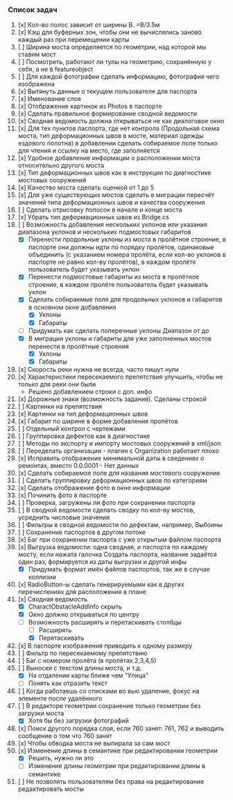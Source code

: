 ﻿### Список задач

1. [x] Кол-во полос зависит от ширины B. =B/3.5м
2. [x] Кэш для буферных зон, чтобы они не вычислялись заново каждый раз при перемещении карты
3. [ ] Ширина моста определяется по геометрии, над которой мы ставим мост
4. [ ] Посмотреть, работают ли тулы на геометрию, сохранённую у себя, а не в featureobject
5. [ ] Для каждой фотографии сделать информацию, фотография чего изображена
6. [x] Вытянуть данные о текущем пользователе для паспорта
7. [x] Именование слоя
8. [x] Отображение картинок из Photos в паспорте
9. [x] Сделать правильное формирование сводной ведомости
10. [x] Сводная ведомость должна открываться не как диалоговое окно
11. [x] Для тех пунктов паспорта, где нет контрола (Продольная схема моста, тип деформационных швов в мосте, материал одежды ездового полотна) в добавлении сделать собираемое поле только для чтения и ссылку на место, где заполняется
12. [x] Удобное добавление информации о расположении моста относительно другого моста
13. [x] Тип деформационных швов как в инструкции по диагностике мостовых сооружений
14. [x] Качество моста сделать оценкой от 1 до 5
15. [x] Для уже существующих мостов сделать в миграции пересчёт значений типа деформационных швов и качества сооружения
16. [ ] Сделать отрисовку полосок в начале и конце моста
17. [x] Убрать тип деформационных швов из Bridge.cs
18. [ ] Возможность добавления нескольких уклонов или указания диапазона уклонов и нескольких подмостовых габаритов
    - [x] Перенести продольные уклоны из моста в пролётное строение, в паспорте они должны идти по порядку пролётов, одинаковые объединить (с указанием номера пролёта, если кол-во уклонов в паспорте не равно кол-ву пролётов), в каждом пролёте пользователь будет указывать уклон
    - [x] Перенести подмостовые габариты из моста в пролётное строение, в каждом пролёте пользователь будет указывать уклон
    - [x] Сделать собираемые поля для продольных уклонов и габаритов в основном окне добавления
      - [x] Уклоны
      - [x] Габариты
    - [ ] Придумать как сделать поперечные уклоны Диапазон от до
    - [x] В миграции уклоны и габариты для уже заполненных мостов перенести в пролётные строения
      - [x] Уклоны
      - [x] Габариты
19. [x] Скорость реки нужна не всегда, часто пишут нули
20. [x] Характеристики пересекаемого препятствия улучшить, чтобы не только для реки они были
    - Решено добавлением строки с доп. инфо
21. [x] Дорожные знаки (возможность задания). Сделаны строкой
22. [ ] Картинки на препятствия
23. [x] Картинки на тип деформационных швов
24. [x] Габарит по ширине в форме добавления пролётов
25. [ ] Отдельный контрол с чертежами
26. [ ] Группировка дефектов как в диагностике
27. [ ] Методы по экспорту и импорту мостовых сооружений в xml/json
28. [ ] Переделать организации - плагин с Organization работает плохо
29. [x] Исправить отображение минимальной даты в сведениях о ремонтах, вместо 0.0.0001 - Нет данных
30. [x] Сделать собираемое поле для названия мостового сооружения
31. [ ] Сделать группировку деформационных швов по категориям
32. [x] Сделать отображение фото в окне информации
33. [x] Починить фото в паспорте
34. [ ] Проверка, загружены ли фото при сохранении паспорта
35. [ ] В сводной ведомости сделать сводку по кол-ву мостов, усреднить числовые значения
36. [ ] Фильтры в сводной ведомости по дефектам, например, Выбоины
37. [ ] Сохранение паспортов в другом потоке
38. [x] Баг при сохранении паспорта с уже открытым файлом паспорта
39. [x] Выгрузка ведомости: одна сводная, и паспорта по каждому мосту, если нажата галочка Создать паспорта, название задаётся один раз, формируется из даты выгрузки и другой инфы
    - [x] Придумать формат имён файлов паспортов, так же в случае коллизии
40. [x] RadioButton-ы сделать генерируемыми как в других перечислениях для расположения в плане
41. [x] Сводная ведомость
    - [x] CharactObstacleAddInfo скрыть
    - [x] Окно должно открываться по центру
    - [ ] Возможность расширять и перетаскивать столбцы
      - [ ] Расширять
      - [x] Перетаскивать
42. [x] В паспорте изображения приводить к одному размеру
43. [ ] Фильтр по пересекаемому препятствию
44. [ ] Баг с номером пролёта (в пролётах 2,3,4,5)
45. [ ] Выноски с текстом длины моста, и т.д.
    - [x] На отдалении карты ближе чем "Улица"
    - [ ] Понять как отразить текст
46. [ ] Когда работаешь со списками во вью удаление, фокус на элементе после удалённого
47. [ ] В редакторе геометрии сохранение только геометрии без загрузки моста
    - [x] Хотя бы без загрузки фотографий
48. [x] Поиск другого порядка слоя, если 760 занят: 761, 762 и выводить сообщение о том что 760 занят
49. [x] Чтобы обводка моста не выпирала за сам мост
50. [x] Изменение длины в семантике при редактировании геометрии
    - [x] Решить, нужно ли это
    - [ ] Изменение длины геометрии при редактировании длины в семантике
51. [ ] Не позволять пользователям без права на редактирование редактировать мосты